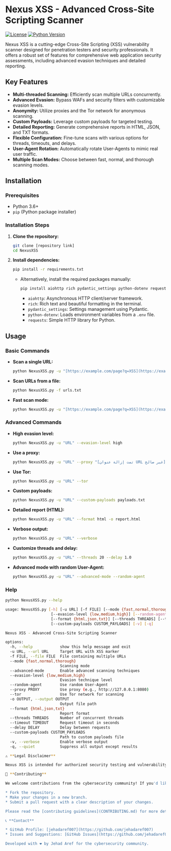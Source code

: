 # Nexus XSS - Advanced Cross-Site Scripting Scanner

[![License](https://img.shields.io/badge/license-MIT-blue.svg)](LICENSE)
[![Python Version](https://img.shields.io/badge/python-3.6+-blue.svg)](https://www.python.org/downloads/)

Nexus XSS is a cutting-edge Cross-Site Scripting (XSS) vulnerability scanner designed for penetration testers and security professionals. It offers a robust set of features for comprehensive web application security assessments, including advanced evasion techniques and detailed reporting.

## Key Features

* **Multi-threaded Scanning:** Efficiently scan multiple URLs concurrently.
* **Advanced Evasion:** Bypass WAFs and security filters with customizable evasion levels.
* **Anonymity:** Utilize proxies and the Tor network for anonymous scanning.
* **Custom Payloads:** Leverage custom payloads for targeted testing.
* **Detailed Reporting:** Generate comprehensive reports in HTML, JSON, and TXT formats.
* **Flexible Configuration:** Fine-tune scans with various options for threads, timeouts, and delays.
* **User-Agent Rotation:** Automatically rotate User-Agents to mimic real user traffic.
* **Multiple Scan Modes:** Choose between fast, normal, and thorough scanning modes.

## Installation

### Prerequisites

* Python 3.6+
* `pip` (Python package installer)

### Installation Steps

1.  **Clone the repository:**

    ```bash
    git clone [repository link]
    cd NexusXSS
    ```

2.  **Install dependencies:**

    ```bash
    pip install -r requirements.txt
    ```

    * Alternatively, install the required packages manually:

        ```bash
        pip install aiohttp rich pydantic_settings python-dotenv requests
        ```

        * `aiohttp`: Asynchronous HTTP client/server framework.
        * `rich`: Rich text and beautiful formatting in the terminal.
        * `pydantic_settings`: Settings management using Pydantic.
        * `python-dotenv`: Loads environment variables from a `.env` file.
        * `requests`: Simple HTTP library for Python.

## Usage

### Basic Commands

* **Scan a single URL:**

    ```bash
    python NexusXSS.py -u "[https://example.com/page?q=XSS](https://example.com/page?q=XSS)"
    ```

* **Scan URLs from a file:**

    ```bash
    python NexusXSS.py -f urls.txt
    ```

* **Fast scan mode:**

    ```bash
    python NexusXSS.py -u "[https://example.com/page?q=XSS](https://example.com/page?q=XSS)" --mode fast
    ```

### Advanced Commands

* **High evasion level:**

    ```bash
    python NexusXSS.py -u "URL" --evasion-level high
    ```

* **Use a proxy:**

    ```bash
    python NexusXSS.py -u "URL" --proxy "[تمت إزالة عنوان URL غير صالح]"
    ```

* **Use Tor:**

    ```bash
    python NexusXSS.py -u "URL" --tor
    ```

* **Custom payloads:**

    ```bash
    python NexusXSS.py -u "URL" --custom-payloads payloads.txt
    ```

* **Detailed report (HTML):**

    ```bash
    python NexusXSS.py -u "URL" --format html -o report.html
    ```

* **Verbose output:**

    ```bash
    python NexusXSS.py -u "URL" --verbose
    ```

* **Customize threads and delay:**

    ```bash
    python NexusXSS.py -u "URL" --threads 20 --delay 1.0
    ```

* **Advanced mode with random User-Agent:**

    ```bash
    python NexusXSS.py -u "URL" --advanced-mode --random-agent
    ```

### Help

```bash 
python NexusXSS.py --help

usage: NexusXSS.py [-h] [-u URL] [-f FILE] [--mode {fast,normal,thorough}] [--advanced-mode]
                    [--evasion-level {low,medium,high}] [--random-agent] [--proxy PROXY] [--tor] [-o OUTPUT]
                    [--format {html,json,txt}] [--threads THREADS] [--timeout TIMEOUT] [--delay DELAY]
                    [--custom-payloads CUSTOM_PAYLOADS] [-v] [-q]

Nexus XSS - Advanced Cross-Site Scripting Scanner

options:
  -h, --help            show this help message and exit
  -u URL, --url URL     Target URL with XSS marker
  -f FILE, --file FILE  File containing multiple URLs
  --mode {fast,normal,thorough}
                        Scanning mode
  --advanced-mode       Enable advanced scanning techniques
  --evasion-level {low,medium,high}
                        Evasion technique level
  --random-agent        Use random User-Agent
  --proxy PROXY         Use proxy (e.g., http://127.0.0.1:8080)
  --tor                 Use Tor network for scanning
  -o OUTPUT, --output OUTPUT
                        Output file path
  --format {html,json,txt}
                        Report format
  --threads THREADS     Number of concurrent threads
  --timeout TIMEOUT     Request timeout in seconds
  --delay DELAY         Delay between requests
  --custom-payloads CUSTOM_PAYLOADS
                        Path to custom payloads file
  -v, --verbose         Enable verbose output
  -q, --quiet           Suppress all output except results

⚠️ **Legal Disclaimer**

Nexus XSS is intended for authorized security testing and vulnerability assessment purposes only. It should only be used on systems and networks for which you have explicit permission to scan. Misuse of this tool for unauthorized activities is strictly prohibited and may result in legal consequences.

🤝 **Contributing**

We welcome contributions from the cybersecurity community! If you'd like to contribute to Nexus XSS, please:

* Fork the repository.
* Make your changes in a new branch.
* Submit a pull request with a clear description of your changes.

Please read the [contributing guidelines](CONTRIBUTING.md) for more details.

📞 **Contact**

* GitHub Profile: [jehadaref007](https://github.com/jehadaref007)
* Issues and Suggestions: [GitHub Issues](https://github.com/jehadaref007/NexusXSS/issues)

Developed with ❤️ by Jehad Aref for the cybersecurity community.

